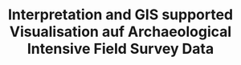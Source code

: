 ---
title: Interpretation and GIS supported Visualisation auf Archaeological Intensive Field Survey Data
lehrende: Hermann, Florian
einrichtung: Philipps-Universität Marburg
stadt: Marburg
studiengang: Prähistorische Archäologie / Geoarchäologie
lv-typ: Seminar
link: https://marvin.uni-marburg.de:443/qisserver/pages/startFlow.xhtml?_flowId=detailView-flow&unitId=92911&periodId=4138&navigationPosition=studiesOffered,searchCourses
zielgruppe:
  - BA
  - MA

inhalte:
  - Processing of Intensive Field Survey Data
  - Digital Data Management
  - Data correction
  - Data visualisation in GIS
  - GIS
  - Data Interpretation
  - Statistics
---